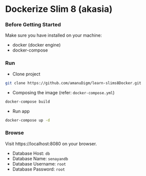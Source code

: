 Dockerize Slim 8 (akasia)
===

### Before Getting Started
Make sure you have installed on your machine:
* docker (docker engine)
* docker-compose

### Run
- Clone project
```bash
git clone https://github.com/amanuDigm/learn-slims8Docker.git
```
- Composing the image (refer: `docker-compose.yml`)
```bash
docker-compose build
```
- Run app
```bash
docker-compose up -d
```
### Browse
 Visit https://localhost:8080 on your browser.
 * Database Host: `db`
 * Database Name: `senayandb`
 * Database Username: `root`
 * Database Password: `root`
